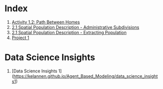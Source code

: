 # Index
1. [Activity 1.2: Path Between Homes](https://kelannen.github.io/Agent_Based_Modeling/Activity_1.2/Activity_1.2)
2. [2.1 Spatial Population Description - Administrative Subdivisions](https://kelannen.github.io/Agent_Based_Modeling/2.1_Administrative_Subdivisions/Administrative_Subdivisions)
3. [2.1 Spatial Population Description - Extracting Population](https://kelannen.github.io/Agent_Based_Modeling/2.1_Extracting_Population/Extracting_Population)
4. [Project 1](https://kelannen.github.io/Agent_Based_Modeling/Project_1/Project_1)

# Data Science Insights
1. [Data Science Insights 1] (https://kelannen.github.io/Agent_Based_Modeling/data_science_insights1)
